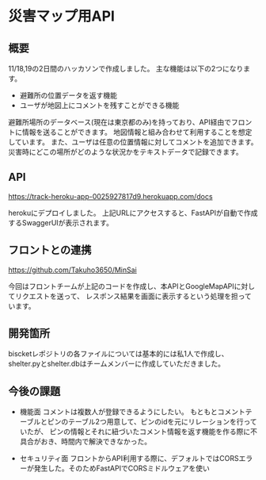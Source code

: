 # 災害マップ用API 
## 概要
11/18,19の2日間のハッカソンで作成しました。
主な機能は以下の2つになります。
- 避難所の位置データを返す機能
- ユーザが地図上にコメントを残すことができる機能

避難所場所のデータベース(現在は東京都のみ)を持っており、API経由でフロントに情報を送ることができます。
地図情報と組み合わせて利用することを想定しています。
また、ユーザは任意の位置情報に対してコメントを追加できます。
災害時にどこの場所がどのような状況かをテキストデータで記録できます。

## API

https://track-heroku-app-0025927817d9.herokuapp.com/docs

herokuにデプロイしました。
上記URLにアクセスすると、FastAPIが自動で作成するSwaggerUIが表示されます。

## フロントとの連携

https://github.com/Takuho3650/MinSai

今回はフロントチームが上記のコードを作成し、本APIとGoogleMapAPIに対してリクエストを送って、
レスポンス結果を画面に表示するという処理を担っています。

## 開発箇所
biscketレポジトリの各ファイルについては基本的には私1人で作成し、
shelter.pyとshelter.dbはチームメンバーに作成していただきました。

## 今後の課題
- 機能面
コメントは複数人が登録できるようにしたい。
もともとコメントテーブルとピンのテーブル2つ用意して、ピンのidを元にリレーションを行っていたが、
ピンの情報とそれに紐づいたコメント情報を返す機能を作る際に不具合がおき、時間内で解決できなかった。

- セキュリティ面
フロントからAPI利用する際に、デフォルトではCORSエラーが発生した。そのためFastAPIでCORSミドルウェアを使い
